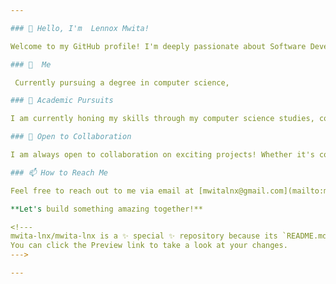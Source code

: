 ```yaml
---

### 👋 Hello, I'm  Lennox Mwita!

Welcome to my GitHub profile! I'm deeply passionate about Software Development and the exciting possibilities within the Internet of Things (IoT).

### 👀  Me

 Currently pursuing a degree in computer science,

### 🌱 Academic Pursuits

I am currently honing my skills through my computer science studies, constantly evolving and adapting to the ever-changing landscape of technology. Learning is a journey, and I am thrilled to be on this one.

### 💞️ Open to Collaboration

I am always open to collaboration on exciting projects! Whether it's coding, brainstorming, or contributing to a shared vision, I believe that great things happen when minds come together.

### 📫 How to Reach Me

Feel free to reach out to me via email at [mwitalnx@gmail.com](mailto:mwitalnx@gmail.com). I'm looking forward to connecting with like-minded individuals, sharing ideas, and exploring new opportunities.

**Let's build something amazing together!**

<!---
mwita-lnx/mwita-lnx is a ✨ special ✨ repository because its `README.md` (this file) appears on your GitHub profile.
You can click the Preview link to take a look at your changes.
--->

--- 
```

